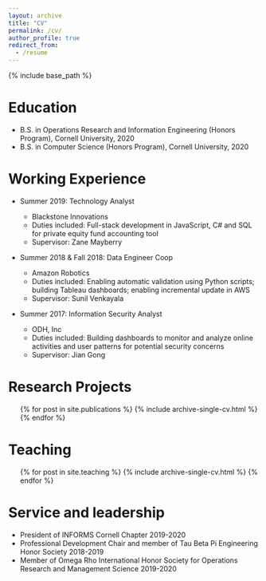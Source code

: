 ```yaml
---
layout: archive
title: "CV"
permalink: /cv/
author_profile: true
redirect_from:
  - /resume
---
```


{% include base_path %}

Education
======
* B.S. in Operations Research and Information Engineering (Honors Program), Cornell University, 2020
* B.S. in Computer Science (Honors Program), Cornell University, 2020

Working Experience
======
* Summer 2019: Technology Analyst
  * Blackstone Innovations
  * Duties included: Full-stack development in JavaScript, C# and SQL for private equity fund accounting tool
  * Supervisor: Zane Mayberry

* Summer 2018 & Fall 2018: Data Engineer Coop
  * Amazon Robotics
  * Duties included: Enabling automatic validation using Python scripts; building Tableau dashboards; enabling incremental update in AWS
  * Supervisor: Sunil Venkayala

* Summer 2017: Information Security Analyst
  * ODH, Inc
  * Duties included: Building dashboards to monitor and analyze online activities and user patterns for potential security concerns
  * Supervisor: Jian Gong

Research Projects
======
  <ul>{% for post in site.publications %}
    {% include archive-single-cv.html %}
  {% endfor %}</ul>
  
Teaching
======
  <ul>{% for post in site.teaching %}
    {% include archive-single-cv.html %}
  {% endfor %}</ul>
  
Service and leadership
======
* President of INFORMS Cornell Chapter 2019-2020
* Professional Development Chair and member of Tau Beta Pi Engineering Honor Society 2018-2019
* Member of Omega Rho International Honor Society for Operations Research and Management Science 2019-2020
